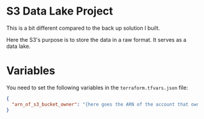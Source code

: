 # S3 Data Lake Project

This is a bit different compared to the back up solution I built.

Here the S3's purpose is to store the data in a raw format. It serves as a data lake.

# Variables

You need to set the following variables in the `terraform.tfvars.json` file:

```json
{
  "arn_of_s3_bucket_owner": "{here goes the ARN of the account that owns the S3 bucket}"
}
```
